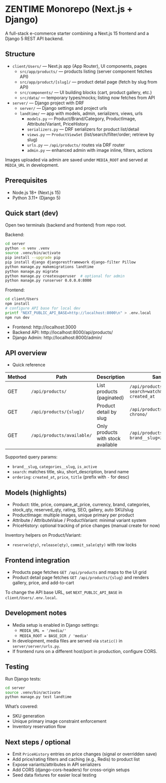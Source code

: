 # ZENTIME Monorepo (Next.js + Django)

A full-stack e-commerce starter combining a Next.js 15 frontend and a Django 5 REST API backend.

## Structure

- `client/Users/` — Next.js app (App Router), UI components, pages
  - `src/app/products/` — products listing (server component fetches API)
  - `src/app/product/[slug]/` — product detail page (fetch by slug from API)
  - `src/components/` — UI building blocks (cart, product gallery, etc.)
  - `src/data/` — temporary types/mocks; listing now fetches from API
- `server/` — Django project with DRF
  - `server/` — Django settings and project urls
  - `landtime/` — app with models, admin, serializers, views, urls
    - `models.py` — Product/Brand/Category, ProductImage, Attribute/Variant, PriceHistory
    - `serializers.py` — DRF serializers for product list/detail
    - `views.py` — `ProductViewSet` (list/search/filter/order; retrieve by slug)
    - `urls.py` — `/api/products/` routes via DRF router
    - `admin.py` — enhanced admin with image inline, filters, actions

Images uploaded via admin are saved under `MEDIA_ROOT` and served at `MEDIA_URL` in development.

## Prerequisites

- Node.js 18+ (Next.js 15)
- Python 3.11+ (Django 5)

## Quick start (dev)

Open two terminals (backend and frontend) from repo root.

Backend:

```bash
cd server
python -m venv .venv
source .venv/bin/activate
pip install --upgrade pip
pip install django djangorestframework django-filter Pillow
python manage.py makemigrations landtime
python manage.py migrate
python manage.py createsuperuser  # optional for admin
python manage.py runserver 0.0.0.0:8000
```

Frontend:

```bash
cd client/Users
npm install
# configure API base for local dev
printf "NEXT_PUBLIC_API_BASE=http://localhost:8000\n" > .env.local
npm run dev
```

- Frontend: http://localhost:3000
- Backend API: http://localhost:8000/api/products/
- Django Admin: http://localhost:8000/admin/

## API overview

- Quick reference

| Method | Path                       | Description                        | Sample                                             |
| ------ | -------------------------- | ---------------------------------- | -------------------------------------------------- |
| GET    | `/api/products/`           | List products (paginated)          | `/api/products/?search=watch&ordering=-created_at` |
| GET    | `/api/products/{slug}/`    | Product detail by slug             | `/api/products/eclipse-chrono/`                    |
| GET    | `/api/products/available/` | Only products with stock available | `/api/products/available/?brand__slug=zentime`     |

Supported query params:

- `brand__slug`, `categories__slug`, `is_active`
- `search`: matches title, sku, short_description, brand name
- `ordering`: `created_at`, `price`, `title` (prefix with `-` for desc)

## Models (highlights)

- Product: title, price, compare_at_price, currency, brand, categories, stock_qty, reserved_qty, rating, SEO, gallery, auto SKU/slug
- ProductImage: multiple images, unique primary per product
- Attribute / AttributeValue / ProductVariant: minimal variant system
- PriceHistory: optional tracking of price changes (manual create for now)

Inventory helpers on Product/Variant:

- `reserve(qty)`, `release(qty)`, `commit_sale(qty)` with row locks

## Frontend integration

- Products page fetches `GET /api/products` and maps to the UI grid
- Product detail page fetches `GET /api/products/{slug}` and renders gallery, price, and add-to-cart

To change the API base URL, set `NEXT_PUBLIC_API_BASE` in `client/Users/.env.local`.

## Development notes

- Media setup is enabled in Django settings:
  - `MEDIA_URL = '/media/'`
  - `MEDIA_ROOT = BASE_DIR / 'media'`
- In development, media files are served via `static()` in `server/server/urls.py`.
- If frontend runs on a different host/port in production, configure CORS.

## Testing

Run Django tests:

```bash
cd server
source .venv/bin/activate
python manage.py test landtime
```

What’s covered:

- SKU generation
- Unique primary image constraint enforcement
- Inventory reservation flow

## Next steps / optional

- Emit `PriceHistory` entries on price changes (signal or overridden save)
- Add price/rating filters and caching (e.g., Redis) to product list
- Expose variants/attributes in API serializers
- Add CORS (django-cors-headers) for cross-origin setups
- Seed data fixtures for easier local testing
